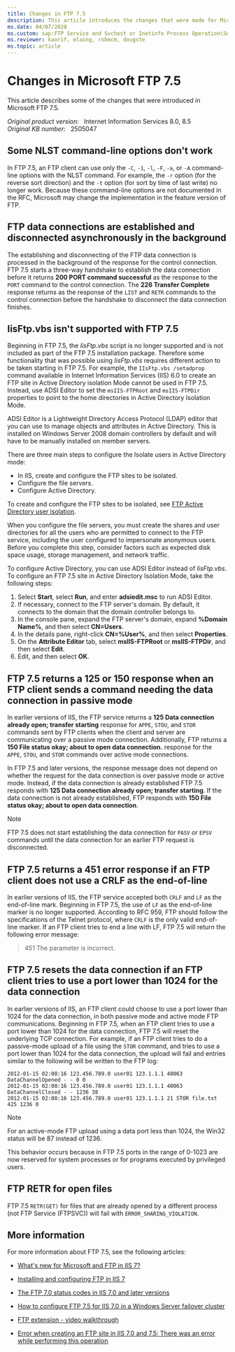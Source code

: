 ```yaml
---
title: Changes in FTP 7.5
description: This article introduces the changes that were made for Microsoft FTP 7.5.
ms.date: 04/07/2020
ms.custom: sap:FTP Service and Svchost or Inetinfo Process Operation\Service configuration
ms.reviewer: kaorif, mlaing, robmcm, dougste
ms.topic: article
---
```

# Changes in Microsoft FTP 7.5

This article describes some of the changes that were introduced in Microsoft FTP 7.5.

_Original product version:_ &nbsp; Internet Information Services 8.0, 8.5  
_Original KB number:_ &nbsp; 2505047

## Some NLST command-line options don't work

In FTP 7.5, an FTP client can use only the `-C`, `-1`, `-l`, `-F`, `-a`, or `-A` command-line options with the NLST command. For example, the `-r` option (for the reverse sort direction) and the `-t` option (for sort by time of last write) no longer work. Because these command-line options are not documented in the RFC, Microsoft may change the implementation in the feature version of FTP.

## FTP data connections are established and disconnected asynchronously in the background

The establishing and disconnecting of the FTP data connection is processed in the background of the response for the control connection. FTP 7.5 starts a three-way handshake to establish the data connection before it returns **200 PORT command successful** as the response to the `PORT` command to the control connection. The **226 Transfer Complete** response returns as the response of the `LIST` and `RETR` commands to the control connection before the handshake to disconnect the data connection finishes.

## IisFtp.vbs isn't supported with FTP 7.5

Beginning in FTP 7.5, the *IisFtp.vbs* script is no longer supported and is not included as part of the FTP 7.5 installation package. Therefore some functionality that was possible using *IisFtp.vbs* requires different action to be taken starting in FTP 7.5. For example, the `IIsFtp.vbs /setadprop` command available in Internet Information Services (IIS) 6.0 to create an FTP site in Active Directory isolation Mode cannot be used in FTP 7.5. Instead, use ADSI Editor to set the `msIIS-FTPRoot` and `msIIS-FTPDir` properties to point to the home directories in Active Directory Isolation Mode.

ADSI Editor is a Lightweight Directory Access Protocol (LDAP) editor that you can use to manage objects and attributes in Active Directory. This is installed on Windows Server 2008 domain controllers by default and will have to be manually installed on member servers.

There are three main steps to configure the Isolate users in Active Directory mode:

- In IIS, create and configure the FTP sites to be isolated.
- Configure the file servers.
- Configure Active Directory.

To create and configure the FTP sites to be isolated, see [FTP Active Directory user isolation](/iis/configuration/system.applicationHost/sites/site/ftpServer/userIsolation/activeDirectory).

When you configure the file servers, you must create the shares and user directories for all the users who are permitted to connect to the FTP service, including the user configured to impersonate anonymous users. Before you complete this step, consider factors such as expected disk space usage, storage management, and network traffic.

To configure Active Directory, you can use ADSI Editor instead of *IisFtp.vbs*. To configure an FTP 7.5 site in Active Directory Isolation Mode, take the following steps:

1. Select **Start**, select **Run**, and enter **adsiedit.msc** to run ADSI Editor.
2. If necessary, connect to the FTP server's domain. By default, it connects to the domain that the domain controller belongs to.
3. In the console pane, expand the FTP server's domain, expand **%Domain Name%**, and then select **CN=Users**.
4. In the details pane, right-click **CN=%User%**, and then select **Properties**.
5. On the **Attribute Editor** tab, select **msIIS-FTPRoot** or **msIIS-FTPDir**, and then select **Edit**.
6. Edit, and then select **OK**.

## FTP 7.5 returns a 125 or 150 response when an FTP client sends a command needing the data connection in passive mode

In earlier versions of IIS, the FTP service returns a **125 Data connection already open; transfer starting** response for `APPE`, `STOU`, and `STOR` commands sent by FTP clients when the client and server are communicating over a passive mode connection. Additionally, FTP returns a **150 File status okay; about to open data connection.** response for the `APPE`, `STOU`, and `STOR` commands over active mode connections.

In FTP 7.5 and later versions, the response message does not depend on whether the request for the data connection is over passive mode or active mode. Instead, if the data connection is already established FTP 7.5 responds with **125 Data connection already open; transfer starting**. If the data connection is not already established, FTP responds with **150 File status okay; about to open data connection**.

> [!NOTE]
> FTP 7.5 does not start establishing the data connection for `PASV` or `EPSV` commands until the data connection for an earlier FTP request is disconnected.

## FTP 7.5 returns a 451 error response if an FTP client does not use a CRLF as the end-of-line

In earlier versions of IIS, the FTP service accepted both `CRLF` and `LF` as the end-of-line mark. Beginning in FTP 7.5, the use of `LF` as the end-of-line marker is no longer supported. According to RFC 959, FTP should follow the specifications of the Telnet protocol, where `CRLF` is the only valid end-of-line marker. If an FTP client tries to end a line with LF, FTP 7.5 will return the following error message:

> 451 The parameter is incorrect.

## FTP 7.5 resets the data connection if an FTP client tries to use a port lower than 1024 for the data connection

In earlier versions of IIS, an FTP client could choose to use a port lower than 1024 for the data connection, in both passive mode and active mode FTP communications. Beginning in FTP 7.5, when an FTP client tries to use a port lower than 1024 for the data connection, FTP 7.5 will reset the underlying TCP connection. For example, if an FTP client tries to do a passive-mode upload of a file using the `STOR` command, and tries to use a port lower than 1024 for the data connection, the upload will fail and entries similar to the following will be written to the FTP log:

```console
2012-01-15 02:08:16 123.456.789.0 user01 123.1.1.1 40063 DataChannelOpened - - 0 0
2012-01-15 02:08:16 123.456.789.0 user01 123.1.1.1 40063 DataChannelClosed - - 1236 38
2012-01-15 02:08:16 123.456.789.0 user01 123.1.1.1 21 STOR file.txt 425 1236 0
```

> [!NOTE]
> For an active-mode FTP upload using a data port less than 1024, the Win32 status will be 87 instead of 1236.

This behavior occurs because in FTP 7.5 ports in the range of 0-1023 are now reserved for system processes or for programs executed by privileged users.

## FTP RETR for open files

FTP 7.5 `RETR(GET)` for files that are already opened by a different process (not FTP Service (FTPSVC)) will fail with `ERROR_SHARING_VIOLATION`.

## More information

For more information about FTP 7.5, see the following articles:

- [What's new for Microsoft and FTP in IIS 7?](/iis/get-started/whats-new-in-iis-7/what39s-new-for-microsoft-and-ftp-in-iis-7)

- [Installing and configuring FTP in IIS 7](/iis/install/installing-publishing-technologies/installing-and-configuring-ftp-7-on-iis-7)

- [The FTP 7.0 status codes in IIS 7.0 and later versions](https://support.microsoft.com/help/969061)

- [How to configure FTP 7.5 for IIS 7.0 in a Windows Server failover cluster](https://support.microsoft.com/help/974603)

- [FTP extension - video walkthrough](/iis/publish/using-the-ftp-service/ftp-extension-video-walkthrough)

- [Error when creating an FTP site in IIS 7.0 and 7.5: There was an error while performing this operation](https://support.microsoft.com/help/2505017)
